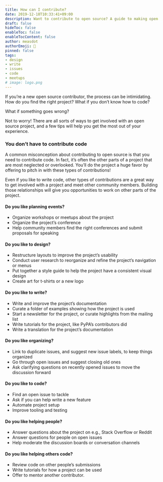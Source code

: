 ```yaml
---
title: How can I contribute?
date: 2019-12-18T10:33:41+09:00
description: Want to contribute to open source? A guide to making open source contributions, for first-timers and for veterans
draft: false
hideToc: false
enableToc: false
enableTocContent: false
author: measdot
authorEmoji: 🎅
pinned: false
tags:
- design
- write
- issues
- code
- meetups
# image: logo.png
---
```


If you’re a new open source contributor, the process can be intimidating. How do you find the right project? What if you don’t know how to code? 

What if something goes wrong?

Not to worry! There are all sorts of ways to get involved with an open source project, and a few tips will help you get the most out of your experience.

### You don’t have to contribute code

A common misconception about contributing to open source is that you need to contribute code. In fact, it’s often the other parts of a project that are most neglected or overlooked. You’ll do the project a huge favor by offering to pitch in with these types of contributions!

Even if you like to write code, other types of contributions are a great way to get involved with a project and meet other community members. Building those relationships will give you opportunities to work on other parts of the project.

#### Do you like planning events?

- Organize workshops or meetups about the project
- Organize the project’s conference
- Help community members find the right conferences and submit proposals for speaking

#### Do you like to design?

- Restructure layouts to improve the project’s usability
- Conduct user research to reorganize and refine the project’s navigation or menus
- Put together a style guide to help the project have a consistent visual design
- Create art for t-shirts or a new logo

#### Do you like to write?

- Write and improve the project’s documentation
- Curate a folder of examples showing how the project is used
- Start a newsletter for the project, or curate highlights from the mailing list
- Write tutorials for the project, like PyPA’s contributors did
- Write a translation for the project’s documentation

#### Do you like organizing?

- Link to duplicate issues, and suggest new issue labels, to keep things organized
- Go through open issues and suggest closing old ones
- Ask clarifying questions on recently opened issues to move the discussion forward

#### Do you like to code?

- Find an open issue to tackle
- Ask if you can help write a new feature
- Automate project setup
- Improve tooling and testing

#### Do you like helping people?

- Answer questions about the project on e.g., Stack Overflow or Reddit
- Answer questions for people on open issues
- Help moderate the discussion boards or conversation channels

#### Do you like helping others code?

- Review code on other people’s submissions
- Write tutorials for how a project can be used
- Offer to mentor another contributor.
